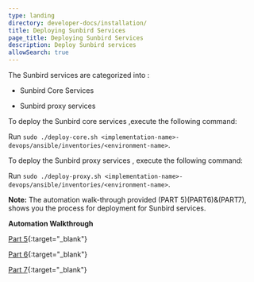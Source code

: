 ```yaml
---
type: landing
directory: developer-docs/installation/
title: Deploying Sunbird Services
page_title: Deploying Sunbird Services
description: Deploy Sunbird services
allowSearch: true
---
```


The Sunbird services are  categorized into :

* Sunbird Core Services

* Sunbird proxy services

To deploy the Sunbird core services ,execute the following command:

Run `sudo ./deploy-core.sh <implementation-name>-devops/ansible/inventories/<environment-name>`. 

To deploy  the Sunbird proxy services , execute the following command:

Run `sudo ./deploy-proxy.sh <implementation-name>-devops/ansible/inventories/<environment-name>`. 

**Note:** The automation walk-through provided (PART 5)(PART6)&(PART7), shows you the process for  deployment for Sunbird services.

**Automation Walkthrough**

[Part 5](https://sunbirdpublic.blob.core.windows.net/installation/demo/demo-5.gif){:target="_blank"}

[Part 6](https://sunbirdpublic.blob.core.windows.net/installation/demo/demo-6.gif){:target="_blank"}

[Part 7](https://sunbirdpublic.blob.core.windows.net/installation/demo/demo-8.gif){:target="_blank"}

